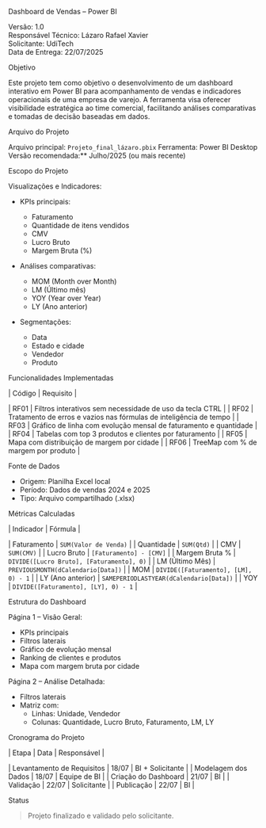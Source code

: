 Dashboard de Vendas – Power BI

Versão: 1.0  
Responsável Técnico: Lázaro Rafael Xavier  
Solicitante: UdiTech  
Data de Entrega: 22/07/2025  


Objetivo

Este projeto tem como objetivo o desenvolvimento de um dashboard interativo em Power BI para acompanhamento de vendas e indicadores operacionais de uma empresa de varejo. A ferramenta visa oferecer visibilidade estratégica ao time comercial, facilitando análises comparativas e tomadas de decisão baseadas em dados.


Arquivo do Projeto

Arquivo principal: `Projeto_final_lázaro.pbix`
Ferramenta: Power BI Desktop
Versão recomendada:** Julho/2025 (ou mais recente)



Escopo do Projeto

Visualizações e Indicadores:

- KPIs principais:  
  - Faturamento  
  - Quantidade de itens vendidos  
  - CMV  
  - Lucro Bruto  
  - Margem Bruta (%)

- Análises comparativas:  
  - MOM (Month over Month)  
  - LM (Último mês)  
  - YOY (Year over Year)  
  - LY (Ano anterior)

- Segmentações:  
  - Data  
  - Estado e cidade  
  - Vendedor  
  - Produto


Funcionalidades Implementadas

| Código | Requisito |

| RF01 | Filtros interativos sem necessidade de uso da tecla CTRL |
| RF02 | Tratamento de erros e vazios nas fórmulas de inteligência de tempo |
| RF03 | Gráfico de linha com evolução mensal de faturamento e quantidade |
| RF04 | Tabelas com top 3 produtos e clientes por faturamento |
| RF05 | Mapa com distribuição de margem por cidade |
| RF06 | TreeMap com % de margem por produto |


Fonte de Dados

- Origem: Planilha Excel local  
- Período: Dados de vendas 2024 e 2025  
- Tipo: Arquivo compartilhado (.xlsx)

Métricas Calculadas

| Indicador | Fórmula |

| Faturamento | `SUM(Valor de Venda)` |
| Quantidade | `SUM(Qtd)` |
| CMV | `SUM(CMV)` |
| Lucro Bruto | `[Faturamento] - [CMV]` |
| Margem Bruta % | `DIVIDE([Lucro Bruto], [Faturamento], 0)` |
| LM (Último Mês) | `PREVIOUSMONTH(dCalendario[Data])` |
| MOM | `DIVIDE([Faturamento], [LM], 0) - 1` |
| LY (Ano anterior) | `SAMEPERIODLASTYEAR(dCalendario[Data])` |
| YOY | `DIVIDE([Faturamento], [LY], 0) - 1` |



Estrutura do Dashboard

 Página 1 – Visão Geral:
- KPIs principais
- Filtros laterais
- Gráfico de evolução mensal
- Ranking de clientes e produtos
- Mapa com margem bruta por cidade

 Página 2 – Análise Detalhada:
- Filtros laterais
- Matriz com:
  - Linhas: Unidade, Vendedor
  - Colunas: Quantidade, Lucro Bruto, Faturamento, LM, LY



Cronograma do Projeto

| Etapa | Data | Responsável |

| Levantamento de Requisitos | 18/07 | BI + Solicitante |
| Modelagem dos Dados | 18/07 | Equipe de BI |
| Criação do Dashboard | 21/07 | BI |
| Validação | 22/07 | Solicitante |
| Publicação | 22/07 | BI |



Status

>  Projeto finalizado e validado pelo solicitante.
